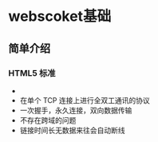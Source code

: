 # webscoket基础
## 简单介绍
### HTML5 标准
* 
* 在单个 TCP 连接上进行全双工通讯的协议
* 一次握手，永久连接，双向数据传输
* 不存在跨域的问题
* 链接时间长无数据来往会自动断线